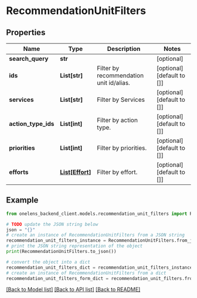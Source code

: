 # RecommendationUnitFilters


## Properties

Name | Type | Description | Notes
------------ | ------------- | ------------- | -------------
**search_query** | **str** |  | [optional] 
**ids** | **List[str]** | Filter by recommendation unit id/alias. | [optional] [default to []]
**services** | **List[str]** | Filter by Services | [optional] [default to []]
**action_type_ids** | **List[int]** | Filter by action type. | [optional] [default to []]
**priorities** | **List[int]** | Filter by priorities. | [optional] [default to []]
**efforts** | [**List[Effort]**](Effort.md) | Filter by effort. | [optional] [default to []]

## Example

```python
from onelens_backend_client.models.recommendation_unit_filters import RecommendationUnitFilters

# TODO update the JSON string below
json = "{}"
# create an instance of RecommendationUnitFilters from a JSON string
recommendation_unit_filters_instance = RecommendationUnitFilters.from_json(json)
# print the JSON string representation of the object
print(RecommendationUnitFilters.to_json())

# convert the object into a dict
recommendation_unit_filters_dict = recommendation_unit_filters_instance.to_dict()
# create an instance of RecommendationUnitFilters from a dict
recommendation_unit_filters_form_dict = recommendation_unit_filters.from_dict(recommendation_unit_filters_dict)
```
[[Back to Model list]](../README.md#documentation-for-models) [[Back to API list]](../README.md#documentation-for-api-endpoints) [[Back to README]](../README.md)


